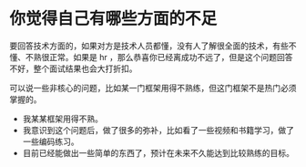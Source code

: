 # 你觉得自己有哪些方面的不足

要回答技术方面的，如果对方是技术人员都懂，没有人了解很全面的技术，有些不懂、不熟很正常。如果是 hr ，那么恭喜你已经离成功不远了，但是这个问题回答不好，整个面试结果也会大打折扣。

可以说一些非核心的问题，比如某一门框架用得不熟练，但这门框架不是热门必须掌握的。

- 我某某框架用得不熟。
- 我意识到这个问题后，做了很多的弥补，比如看了一些视频和书籍学习，做了一些编码练习。
- 目前已经能做出一些简单的东西了，预计在未来不久能达到比较熟练的目标。